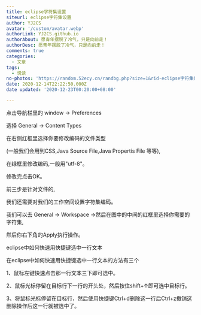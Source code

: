 ```yaml
---
title: eclipse字符集设置
siteurl: eclipse字符集设置
author: YJ2CS
avatar: '/custom/avatar.webp'
authorLink: YJ2CS.github.io
authorAbout: 愿青年摆脱了冷气，只是向前走！
authorDesc: 愿青年摆脱了冷气，只是向前走！
comments: true
categories:
  - 文章
tags:
  - 悦读
no-photos: 'https://random.52ecy.cn/randbg.php?size=1&rid-eclipse字符集设置'
date: 2020-12-14T22:22:50.000Z
date updated: '2020-12-23T00:20:00+08:00'

---
```


点击导航栏里的 window -> Preferences

选择 General -> Content Types

在右侧红框里选择你要修改编码的文件类型

(一般我们会用到CSS,Java Source File,Java Propertis File 等等),

在绿框里修改编码,一般用"utf-8"。

修改完点击OK。

前三步是针对文件的,

我们还需要对我们的工作空间设置字符集编码。

我们可以去 General -> Workspace ->然后在图中的中间的红框里选择你需要的字符集,

然后你右下角的Apply执行操作。

eclipse中如何快速用快捷键选中一行文本

在eclipse中如何快速用快捷键选中一行文本的方法有三个

1、鼠标左键快速点击那一行文本三下即可选中。

2、鼠标光标停留在目标行下一行的开头处，然后按住shift+↑即可选中目标行。

3、将鼠标光标停留在目标行，然后使用快捷键Ctrl+d删除这一行后Ctrl+z撤销这删除操作后这一行就被选中了。
